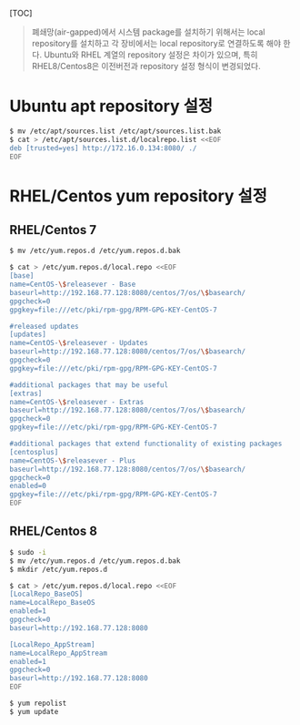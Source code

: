 [TOC]

> 폐쇄망(air-gapped)에서 시스템 package를 설치하기 위해서는 local repository를 설치하고 각 장비에서는 local repository로 연결하도록 해야 한다.
> Ubuntu와 RHEL 계열의 repository 설정은 차이가 있으며, 특히 RHEL8/Centos8은 이전버전과 repository 설정 형식이 변경되었다.

# Ubuntu apt repository 설정
```bash
$ mv /etc/apt/sources.list /etc/apt/sources.list.bak
$ cat > /etc/apt/sources.list.d/localrepo.list <<EOF
deb [trusted=yes] http://172.16.0.134:8080/ ./
EOF
```

# RHEL/Centos yum repository 설정
## RHEL/Centos 7
```bash
$ mv /etc/yum.repos.d /etc/yum.repos.d.bak

$ cat > /etc/yum.repos.d/local.repo <<EOF
[base]
name=CentOS-\$releasever - Base
baseurl=http://192.168.77.128:8080/centos/7/os/\$basearch/
gpgcheck=0
gpgkey=file:///etc/pki/rpm-gpg/RPM-GPG-KEY-CentOS-7

#released updates 
[updates]
name=CentOS-\$releasever - Updates
baseurl=http://192.168.77.128:8080/centos/7/os/\$basearch/
gpgcheck=0
gpgkey=file:///etc/pki/rpm-gpg/RPM-GPG-KEY-CentOS-7

#additional packages that may be useful
[extras]
name=CentOS-\$releasever - Extras
baseurl=http://192.168.77.128:8080/centos/7/os/\$basearch/
gpgcheck=0
gpgkey=file:///etc/pki/rpm-gpg/RPM-GPG-KEY-CentOS-7

#additional packages that extend functionality of existing packages
[centosplus]
name=CentOS-\$releasever - Plus
baseurl=http://192.168.77.128:8080/centos/7/os/\$basearch/
gpgcheck=0
enabled=0
gpgkey=file:///etc/pki/rpm-gpg/RPM-GPG-KEY-CentOS-7
EOF
```

## RHEL/Centos 8
```bash
$ sudo -i
$ mv /etc/yum.repos.d /etc/yum.repos.d.bak
$ mkdir /etc/yum.repos.d

$ cat > /etc/yum.repos.d/local.repo <<EOF
[LocalRepo_BaseOS]
name=LocalRepo_BaseOS
enabled=1
gpgcheck=0
baseurl=http://192.168.77.128:8080

[LocalRepo_AppStream]
name=LocalRepo_AppStream
enabled=1
gpgcheck=0
baseurl=http://192.168.77.128:8080
EOF

$ yum repolist
$ yum update
```